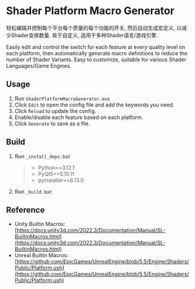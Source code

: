 # Shader Platform Macro Generator

轻松编辑并控制每个平台每个质量的每个功能的开关, 然后自动生成宏定义, 以减少Shader变体数量.
易于自定义, 适用于多种Shader语言/游戏引擎.

Easily edit and control the switch for each feature at every quality level on each platform, then automatically generate macro definitions to reduce the number of Shader Variants.
Easy to customize, suitable for various Shader Languages/Game Engines.

## Usage

1. Run `ShaderPlatformMacroGenerator.exe`
2. Click `Edit` to open the config file and add the keywords you need.
3. Click `Reload` to update the config.
4. Enable/disable each feature based on each platform.
5. Click `Generate` to save as a file.

## Build

1. Run `_install_deps.bat`

   > - Python==3.12.1
   > - PyQt5==5.15.11
   > - pyinstaller==6.13.0
   >
2. Run `_build.bat`

## Reference

- Unity Builtin Macros: [https://docs.unity3d.com/2022.3/Documentation/Manual/SL-BuiltinMacros.html](https://docs.unity3d.com/2022.3/Documentation/Manual/SL-BuiltinMacros.html)
- Unreal Builtin Macros: [https://github.com/EpicGames/UnrealEngine/blob/5.5/Engine/Shaders/Public/Platform.ush](https://github.com/EpicGames/UnrealEngine/blob/5.5/Engine/Shaders/Public/Platform.ush)
